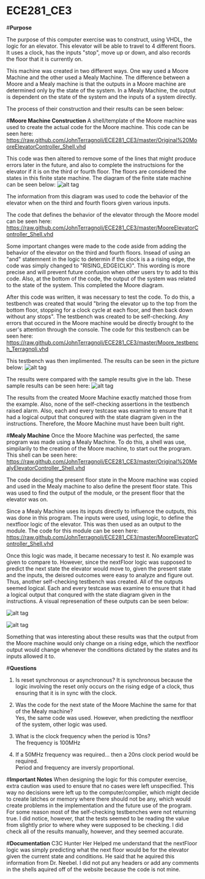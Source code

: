 ECE281_CE3
==========


#**Purpose**

The purpose of this computer exercise was to construct, using VHDL, the logic for an elevator.  This elevator will be able to travel to 4 different floors. It uses a clock, has the inputs "stop", move up or down, and also records the floor that it is currently on.  

This machine was created in two different ways.  One way used a Moore Machine and the other used a Mealy Machine. The difference between a Moore and a Mealy machine is that the outputs in a Moore machine are determined only by the state of the system.  In a Mealy Machine, the output is dependent on the state of the system and the inputs of a system directly.  

The process of their construction and their results can be seen below: 


#**Moore Machine Construction**
A shell/template of the Moore machine was used to create the actual code for the Moore machine.  This code can be seen here:  https://raw.github.com/JohnTerragnoli/ECE281_CE3/master/Original%20MooreElevatorController_Shell.vhd

This code was then altered to remove some of the lines that might produce errors later in the future, and also to complete the instructsions for the elevator if it is on the third or fourth floor.  The floors are considered the states in this finite state machine.  The diagram of the finite state machine can be seen below: 
![alt tag](https://raw.github.com/JohnTerragnoli/ECE281_CE3/master/FiniteStateDiagram.PNG "Finite State Diagram")


The information from this diagram was used to code the behavior of the elevator when on the third and fourth floors given various inputs.  


The code that defines the behavior of the elevator through the Moore model can be seen here: 
https://raw.github.com/JohnTerragnoli/ECE281_CE3/master/MooreElevatorController_Shell.vhd   

Some important changes were made to the code aside from adding the behavior of the elevator on the third and fourth floors.  Insead of using an "and" statemnent in the logic to determin if the clock is a a rising edge, the code was simply changed to "RISING_EDGE(CLK)".  This wording is more precise and will prevent future confusion when other users try to add to this code. Also, at the bottom of the code, the output of the system was related to the state of the system.  This completed the Moore diagram.  


After this code was written, it was necessary to test the code.  To do this, a testbench was created that would "bring the elevator up to the top from the bottom floor, stopping for a clock cycle at each floor, and then back down without any stops".  The testbench was created to be self-checking.  Any errors that occured in the Moore machine would be directly brought to the user's attention through the console.  The code for this testbench can be seen here: https://raw.github.com/JohnTerragnoli/ECE281_CE3/master/Moore_testbench_Terragnoli.vhd


This testbench was then implimented.  The results can be seen in the picture below: 
![alt tag](https://raw.github.com/JohnTerragnoli/ECE281_CE3/master/MooreTestbenchSnapchat.PNG "Results from Moore")

The results were compared with the sample results give in the lab.  These sample results can be seen here: 
![alt tag](https://raw.github.com/JohnTerragnoli/ECE281_CE3/master/ExampleScreenShot.PNG "Sample Results")

The results from the created Moore Machine exactly matched those from the example.  Also, none of the self-checking assertions in the testbench raised alarm.  Also, each and every testcase was examine to ensure that it had a logical output that conqured with the state diagram given in the instructions. Therefore, the Moore Machine must have been built right.  


#**Mealy Machine**
Once the Moore Machine was perfected, the same program was made using a Mealy Machine.  To do this, a shell was use, simpilarily to the creation of the Moore machine, to start out the program.  This shell can be seen here: https://raw.github.com/JohnTerragnoli/ECE281_CE3/master/Original%20MealyElevatorController_Shell.vhd  


The code deciding the present floor state in the Moore machine was copied and used in the Mealy machine to also define the present floor state.  This was used to find the output of the module, or the present floor that the elevator was on.  

Since a Mealy Machine uses its inputs directly to influence the outputs, this was done in this program.  The inputs were used, using logic, to define the nextfloor logic of the elevator.  This was then used as an output to the module.  The code for this module can be seen here: https://raw.github.com/JohnTerragnoli/ECE281_CE3/master/MooreElevatorController_Shell.vhd


Once this logic was made, it became necessary to test it.  No example was given to compare to.  However, since the nextFloor logic was supposed to predict the next state the elevator would move to, given the present state and the inputs, the deisred outcomes were easy to analyze and figure out.  Thus, another self-checking testbench was created.  All of the outputs seemed logical.  Each and every testcase was examine to ensure that it had a logical output that conqured with the state diagram given in the instructions.  A visual represenation of these outputs can be seen below:  

![alt tag](https://raw.github.com/JohnTerragnoli/ECE281_CE3/master/Mealy_Testbench_Terragnoli_screenshot1.PNG "Mealy Simulation Results")

![alt tag](https://raw.github.com/JohnTerragnoli/ECE281_CE3/master/Mealy_Testbench_Terragnoli_screenshot2.PNG "Mealy Simulation Results2")


Something that was interesting about these results was that the output from the Moore machine would only change on a rising edge, which the nextfloor output would change whenever the conditions dictated by the states and its inputs allowed it to.  



#**Questions**
1) Is reset synchronous or asynchronous? 
It is synchronous because the logic involving the reset only occurs on the rising edge of a clock, thus ensuring that it is in sync with the clock.  

2) Was the code for the next state of the Moore Machine the same for that of the Mealy machine?  
Yes, the same code was used.  However, when predicting the nextfloor of the system, other logic was used. 

3) What is the clock frequency when the period is 10ns?  
The frequency is 100MHz

4) If a 50MHz frequency was required...
then a 20ns clock period would be required.  
Period and frequency are inversly proportional.  

#**Important Notes**
When designing the logic for this computer exercise, extra caution was used to ensure that no cases were left unspecified.  This way no decisions were left up to the computer/complier, which might decide to create latches or memory where there should not be any, which would create problems in the implementation and the future use of the program.  
For some reason most of the self-checking testbenches were not returning true.  I did notice, however, that the tests seemed to be reading the value from slightly prior to where whey were supposed to be checking.  I did check all of the results manually, however, and they seemed accurate.  






#**Documentation**
C3C Hunter Her Helped me understand that the nextFloor logic was simply predicting what the next floor would be for the elevator given the current state and conditions.  He said that he aquired this information from Dr. Neebel.  I did not put any headers or add any comments in the shells aquired off of the website because the code is not mine.  

